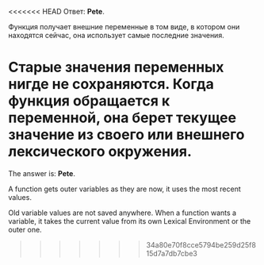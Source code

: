 <<<<<<< HEAD
Ответ: **Pete**.

Функция получает внешние переменные в том виде, в котором они находятся сейчас, она использует самые последние значения.

Старые значения переменных нигде не сохраняются. Когда функция обращается к переменной, она берет текущее значение из своего или внешнего лексического окружения.
=======
The answer is: **Pete**.

A function gets outer variables as they are now, it uses the most recent values.

Old variable values are not saved anywhere. When a function wants a variable, it takes the current value from its own Lexical Environment or the outer one.
>>>>>>> 34a80e70f8cce5794be259d25f815d7a7db7cbe3
